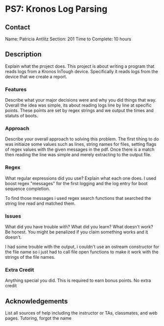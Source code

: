 # PS7: Kronos Log Parsing

## Contact
Name: Patricia Antlitz
Section: 201
Time to Complete: 10 hours


## Description
Explain what the project does.
This project is about writing a program that reads logs from a Kronos InTough device. Specifically it reads logs from the device that we create a report.

### Features
Describe what your major decisions were and why you did things that way.
Overall the idea was simple, its about reading logs line by line at specific points.
These points are set by regex strings and we output the times and statuts of boots.

### Approach
Describe your overall approach to solving this problem.
The first tihing to do was initiaize some values such as lines, string names for files, setting flags of regex values with the given messages in the pdf. Once there is a match then reading the line was simple and merely extracting to the output file.

### Regex
What regular expressions did you use?  Explain what each one does.
I used boost regex "messages" for the first logging and the log entry for boot sequence completion.

To find those messages i used regex search functions that searched the string line read and matched them.
### Issues
What did you have trouble with?  What did you learn?  What doesn't work?  Be honest.  You might be penalized if you claim something works and it doesn't.

I had some trouble with the output, i couldn't use an ostream constructor for the file name so i just had to call file open functions to make it work with the strings of the file names.

### Extra Credit
Anything special you did.  This is required to earn bonus points.
No extra credit

## Acknowledgements
List all sources of help including the instructor or TAs, classmates, and web pages.
Tutoring, forgot the name 
